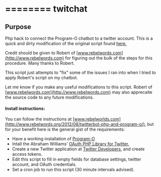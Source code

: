 ========
twitchat
========
## Purpose
Php hack to connect the Program-O chatbot to a twitter account.
This is a quick and dirty modification of the original script found [here.](http://www.rebewords.org/2012/08/twitterbot-php-and-program-o/)

Credit should be given to Robert of [www.rebelwords.com](http://www.rebelwords.com) for figuring out 
the bulk of the steps for this procedure. Many thanks to Robert.

This script just attempts to "fix" some of the issues I ran into when I tried
to apply Robert's script on my chatbot.
 
Let me know if you make any useful modifications to this script. 
Robert of [www.rebelwords.com](http://www.rebelwords.com) may also apprecaite the source code to any future modifications.

#### Install instructions:
You can follow the instructions at [www.rebelworlds.com](http://www.rebelwords.org/2012/08/twitterbot-php-and-program-o/), 
but for your benefit here is the general gist of the requirements:


* Have a working installation of [Program-O](http://http://blog.program-o.com/)
* Intall the Abraham Williams' [OAuth PHP Library for Twitter.](https://github.com/abraham/twitteroauth/)
* Create a new Twitter application at [Twitter Developers](https://dev.twitter.com/), and create access tokens.
* Edit this script to fill in empty fields for database settings, twitter account, and OAuth credentials.
* Set a cron job to run this script (30 minute intervals advised).
